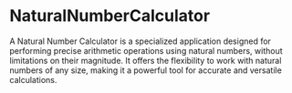 # NaturalNumberCalculator
A Natural Number Calculator is a specialized application designed for performing precise arithmetic operations using natural numbers, without limitations on their magnitude. It offers the flexibility to work with natural numbers of any size, making it a powerful tool for accurate and versatile calculations.
